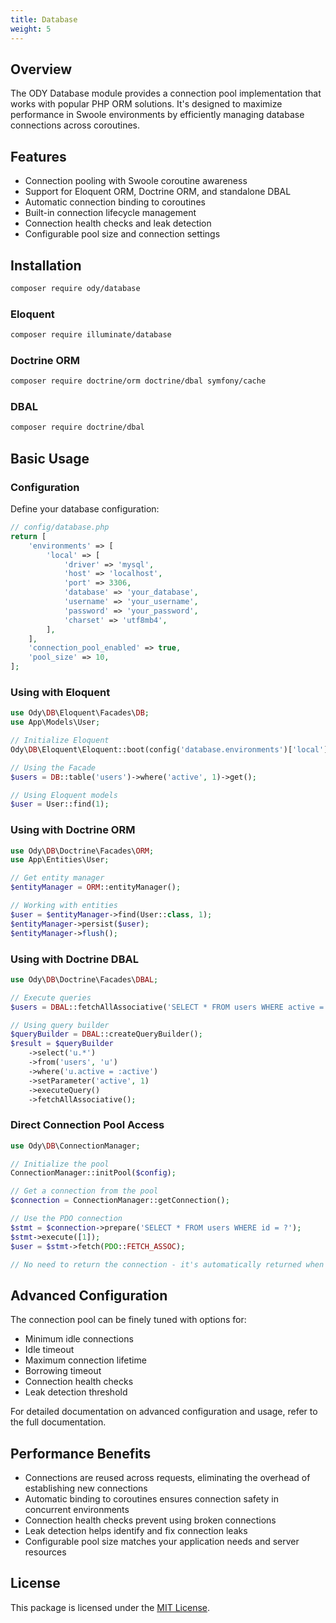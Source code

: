 ```yaml
---
title: Database
weight: 5
---
```


## Overview

The ODY Database module provides a connection pool implementation that works with popular PHP ORM solutions. It's
designed to maximize performance in Swoole environments by efficiently managing database connections across coroutines.

## Features

- Connection pooling with Swoole coroutine awareness
- Support for Eloquent ORM, Doctrine ORM, and standalone DBAL
- Automatic connection binding to coroutines
- Built-in connection lifecycle management
- Connection health checks and leak detection
- Configurable pool size and connection settings

## Installation

```bash
composer require ody/database
```

### Eloquent

```bash
composer require illuminate/database
```

### Doctrine ORM

```bash
composer require doctrine/orm doctrine/dbal symfony/cache
```

### DBAL

```bash
composer require doctrine/dbal
```

## Basic Usage

### Configuration

Define your database configuration:

```php
// config/database.php
return [
    'environments' => [
        'local' => [
            'driver' => 'mysql',
            'host' => 'localhost',
            'port' => 3306,
            'database' => 'your_database',
            'username' => 'your_username',
            'password' => 'your_password',
            'charset' => 'utf8mb4',
        ],
    ],
    'connection_pool_enabled' => true,
    'pool_size' => 10,
];
```

### Using with Eloquent

```php
use Ody\DB\Eloquent\Facades\DB;
use App\Models\User;

// Initialize Eloquent
Ody\DB\Eloquent\Eloquent::boot(config('database.environments')['local']);

// Using the Facade
$users = DB::table('users')->where('active', 1)->get();

// Using Eloquent models
$user = User::find(1);
```

### Using with Doctrine ORM

```php
use Ody\DB\Doctrine\Facades\ORM;
use App\Entities\User;

// Get entity manager
$entityManager = ORM::entityManager();

// Working with entities
$user = $entityManager->find(User::class, 1);
$entityManager->persist($user);
$entityManager->flush();
```

### Using with Doctrine DBAL

```php
use Ody\DB\Doctrine\Facades\DBAL;

// Execute queries
$users = DBAL::fetchAllAssociative('SELECT * FROM users WHERE active = ?', [1]);

// Using query builder
$queryBuilder = DBAL::createQueryBuilder();
$result = $queryBuilder
    ->select('u.*')
    ->from('users', 'u')
    ->where('u.active = :active')
    ->setParameter('active', 1)
    ->executeQuery()
    ->fetchAllAssociative();
```

### Direct Connection Pool Access

```php
use Ody\DB\ConnectionManager;

// Initialize the pool
ConnectionManager::initPool($config);

// Get a connection from the pool
$connection = ConnectionManager::getConnection();

// Use the PDO connection
$stmt = $connection->prepare('SELECT * FROM users WHERE id = ?');
$stmt->execute([1]);
$user = $stmt->fetch(PDO::FETCH_ASSOC);

// No need to return the connection - it's automatically returned when the coroutine ends
```

## Advanced Configuration

The connection pool can be finely tuned with options for:

- Minimum idle connections
- Idle timeout
- Maximum connection lifetime
- Borrowing timeout
- Connection health checks
- Leak detection threshold

For detailed documentation on advanced configuration and usage, refer to the full documentation.

## Performance Benefits

- Connections are reused across requests, eliminating the overhead of establishing new connections
- Automatic binding to coroutines ensures connection safety in concurrent environments
- Connection health checks prevent using broken connections
- Leak detection helps identify and fix connection leaks
- Configurable pool size matches your application needs and server resources

## License

This package is licensed under the [MIT License](https://github.com/ody-dev/ody-foundation/blob/master/LICENSE).